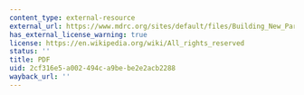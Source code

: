 ```yaml
---
content_type: external-resource
external_url: https://www.mdrc.org/sites/default/files/Building_New_Partnerships_for_Employment.pdf
has_external_license_warning: true
license: https://en.wikipedia.org/wiki/All_rights_reserved
status: ''
title: PDF
uid: 2cf316e5-a002-494c-a9be-be2e2acb2288
wayback_url: ''
---
```


